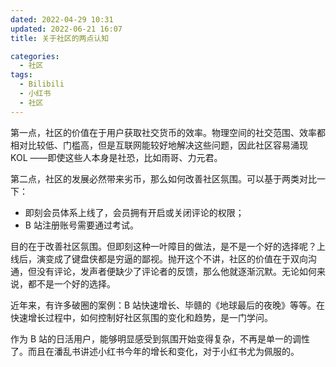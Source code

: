 ```yaml
---
dated: 2022-04-29 10:31
updated: 2022-06-21 16:07
title: 关于社区的两点认知

categories:
  - 社区
tags:
  - Bilibili
  - 小红书
  - 社区
---
```


第一点，社区的价值在于用户获取社交货币的效率。物理空间的社交范围、效率都相对比较低、门槛高，但是互联网能较好地解决这些问题，因此社区容易涌现 KOL ——即使这些人本身是社恐，比如雨哥、力元君。

第二点，社区的发展必然带来劣币，那么如何改善社区氛围。可以基于两类对比一下：

- 即刻会员体系上线了，会员拥有开启或关闭评论的权限；
- B 站注册账号需要通过考试。

目的在于改善社区氛围。但即刻这种一叶障目的做法，是不是一个好的选择呢？上线后，演变成了键盘侠都是穷逼的鄙视。抛开这个不讲，社区的价值在于双向沟通，但没有评论，发声者便缺少了评论者的反馈，那么他就逐渐沉默。无论如何来说，都不是一个好的选择。

近年来，有许多破圈的案例：B 站快速增长、毕赣的《地球最后的夜晚》等等。在快速增长过程中，如何控制好社区氛围的变化和趋势，是一门学问。

作为 B 站的日活用户，能够明显感受到氛围开始变得复杂，不再是单一的调性了。而且在潘乱书讲述小红书今年的增长和变化，对于小红书尤为佩服的。
